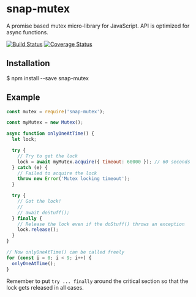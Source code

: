 # snap-mutex

A promise based mutex micro-library for JavaScript. API is optimized for async functions.

[![Build Status](https://travis-ci.org/ilkkao/snap-mutex.svg?branch=master)](https://travis-ci.org/ilkkao/snap-mutex) [![Coverage Status](https://coveralls.io/repos/github/ilkkao/snap-mutex/badge.svg?branch=master)](https://coveralls.io/github/ilkkao/snap-mutex?branch=master)

## Installation

  $ npm install --save snap-mutex

## Example

```javascript
const mutex = require('snap-mutex');

const myMutex = new Mutex();

async function onlyOneAtTime() {
  let lock;

  try {
    // Try to get the lock
    lock = await myMutex.acquire({ timeout: 60000 }); // 60 seconds
  } catch (e) {
    // Failed to acquire the lock
    throw new Error('Mutex locking timeout');
  }

  try {
    // Got the lock!
    //
    // await doStuff();
  } finally {
    // Release the lock even if the doStuff() throws an exception
    lock.release();
  }
}

// Now onlyOneAtTime() can be called freely
for (const i = 0; i < 9; i++) {
  onlyOneAtTime();
}
```

Remember to put `try ... finally` around the critical section so that the lock gets released in
all cases.
